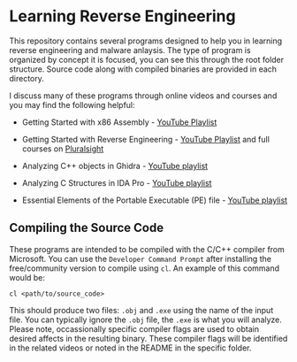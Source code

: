 # Learning Reverse Engineering

This repository contains several programs designed to help you in learning reverse engineering and malware anlaysis. The type of program is organized by concept it is focused, you can see this through the root folder structure. Source code along with compiled binaries are provided in each directory.

I discuss many of these programs through online videos and courses and you may find the following helpful:

- Getting Started with x86 Assembly - [YouTube Playlist](https://www.youtube.com/playlist?list=PLHJns8WZXCdvESvdr1BRjo4RHiR1Ylhw9)

- Getting Started with Reverse Engineering - [YouTube Playlist](https://www.youtube.com/playlist?list=PLHJns8WZXCdvaD7-xR7e5FJNW_6H9w-wC) and full courses on [Pluralsight](https://www.pluralsight.com/courses/reverse-engineering-getting-started)

- Analyzing C++ objects in Ghidra - [YouTube playlist](https://www.youtube.com/playlist?list=PLHJns8WZXCdu6kPwPpBhA0mfdB4ZuWy6M)

- Analyzing C Structures in IDA Pro - [YouTube playlist](https://www.youtube.com/playlist?list=PLHJns8WZXCdu7zDObGl7oEO0APWOEnDNT)

- Essential Elements of the Portable Executable (PE) file - [YouTube playlist](https://www.youtube.com/playlist?list=PLHJns8WZXCdstHnLaxcz-CO74fO4Q88_8)

## Compiling the Source Code

These programs are intended to be compiled with the C/C++ compiler from Microsoft. You can use the `Developer Command Prompt` after installing the free/community version to compile using `cl`. An example of this command would be:

```cl <path/to/source_code>```

This should produce two files: `.obj` and `.exe` using the name of the input file. You can typically ignore the `.obj` file, the `.exe` is what you will analyze. Please note, occassionally specific compiler flags are used to obtain desired affects in the resulting binary. These compiler flags will be identified in the related videos or noted in the README in the specific folder.
